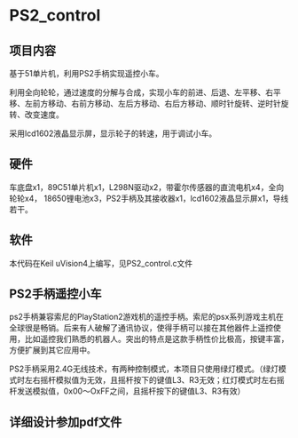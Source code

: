 # PS2_control

## 项目内容

基于51单片机，利用PS2手柄实现遥控小车。

利用全向轮轮，通过速度的分解与合成，实现小车的前进、后退、左平移、右平移、左前方移动、右前方移动、左后方移动、右后方移动、顺时针旋转、逆时针旋转、改变速度。

采用lcd1602液晶显示屏，显示轮子的转速，用于调试小车。

## 硬件

车底盘ⅹ1，89C51单片机ⅹ1，L298N驱动ⅹ2，带霍尔传感器的直流电机ⅹ4，全向轮轮ⅹ4， 18650锂电池ⅹ3，PS2手柄及其接收器ⅹ1，lcd1602液晶显示屏ⅹ1，导线若干。

## 软件

本代码在Keil uVision4上编写，见PS2_control.c文件

## PS2手柄遥控小车

ps2手柄兼容索尼的PlayStation2游戏机的遥控手柄。索尼的psx系列游戏主机在全球很是畅销。后来有人破解了通讯协议，使得手柄可以接在其他器件上遥控使用，比如遥控我们熟悉的机器人。突出的特点是这款手柄性价比极高，按键丰富，方便扩展到其它应用中。

PS2手柄采用2.4G无线技术，有两种控制模式，本项目只使用绿灯模式。（绿灯模式时左右摇杆模拟值为无效，且摇杆按下的键值L3、R3无效；红灯模式时左右摇杆发送模拟值，0x00〜OxFF之间，且摇杆按下的键值L3、R3有效）

## 详细设计参加pdf文件
